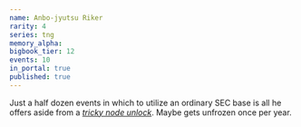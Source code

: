 ```yaml
---
name: Anbo-jyutsu Riker
rarity: 4
series: tng
memory_alpha:
bigbook_tier: 12
events: 10
in_portal: true
published: true
---
```


Just a half dozen events in which to utilize an ordinary SEC base is all he offers aside from a [_tricky node unlock_](https://stt.wiki/wiki/Serious_Business). Maybe gets unfrozen once per year.
